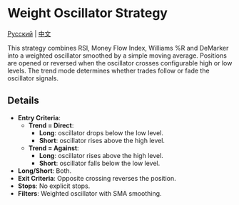 # Weight Oscillator Strategy
[Русский](README_ru.md) | [中文](README_cn.md)

This strategy combines RSI, Money Flow Index, Williams %R and DeMarker into a weighted oscillator smoothed by a simple moving average. Positions are opened or reversed when the oscillator crosses configurable high or low levels. The trend mode determines whether trades follow or fade the oscillator signals.

## Details

- **Entry Criteria**:
  - **Trend = Direct**:
    - **Long**: oscillator drops below the low level.
    - **Short**: oscillator rises above the high level.
  - **Trend = Against**:
    - **Long**: oscillator rises above the high level.
    - **Short**: oscillator falls below the low level.
- **Long/Short**: Both.
- **Exit Criteria**: Opposite crossing reverses the position.
- **Stops**: No explicit stops.
- **Filters**: Weighted oscillator with SMA smoothing.
